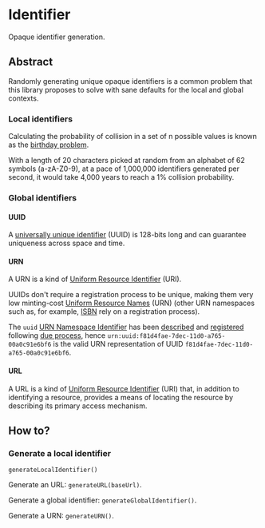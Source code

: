 # Identifier

Opaque identifier generation.

## Abstract

Randomly generating unique opaque identifiers is a common problem that this library proposes to solve with sane defaults for the local and global contexts.

### Local identifiers

Calculating the probability of collision in a set of n possible values is known as the [birthday problem](https://en.wikipedia.org/wiki/Birthday_problem).

With a length of 20 characters picked at random from an alphabet of 62 symbols (a-zA-Z0-9), at a pace of 1,000,000 identifiers generated per second, it would take 4,000 years to reach a 1% collision probability.


### Global identifiers

#### UUID

A [universally unique identifier](https://datatracker.ietf.org/doc/html/rfc4122) (UUID) is 128-bits long and can guarantee uniqueness across space and time.


#### URN

A URN is a kind of [Uniform Resource Identifier](https://www.rfc-editor.org/rfc/rfc3986) (URI).

UUIDs don't require a registration process to be unique, making them very low minting-cost [Uniform Resource Names](https://www.rfc-editor.org/rfc/rfc8141.html) (URN) (other URN namespaces such as, for example, [ISBN](https://datatracker.ietf.org/doc/html/rfc3187#section-5) rely on a registration process).

The `uuid` [URN Namespace Identifier](https://datatracker.ietf.org/doc/html/rfc2141#section-2) has been [described](https://datatracker.ietf.org/doc/html/rfc4122#section-3) and [registered](https://www.iana.org/assignments/urn-namespaces/urn-namespaces.xhtml) following [due process](https://www.rfc-editor.org/rfc/rfc8141.html#section-6), hence `urn:uuid:f81d4fae-7dec-11d0-a765-00a0c91e6bf6` is the valid URN representation of UUID `f81d4fae-7dec-11d0-a765-00a0c91e6bf6`.


#### URL

A URL is a kind of [Uniform Resource Identifier](https://www.rfc-editor.org/rfc/rfc3986) (URI) that, in addition to identifying a resource, provides a means of locating the resource by describing its primary access mechanism.

## How to?

### Generate a local identifier

`generateLocalIdentifier()`

Generate an URL: `generateURL(baseUrl)`.

Generate a global identifier: `generateGlobalIdentifier()`.

Generate a URN: `generateURN()`.
